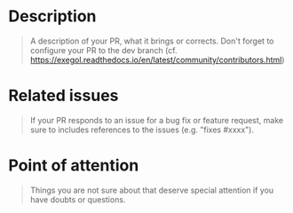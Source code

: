 # Description

> A description of your PR, what it brings or corrects. Don't forget to configure your PR to the dev branch (cf. https://exegol.readthedocs.io/en/latest/community/contributors.html)

# Related issues

> If your PR responds to an issue for a bug fix or feature request, make sure to includes references to the issues (e.g. "fixes #xxxx").

# Point of attention

> Things you are not sure about that deserve special attention if you have doubts or questions.

